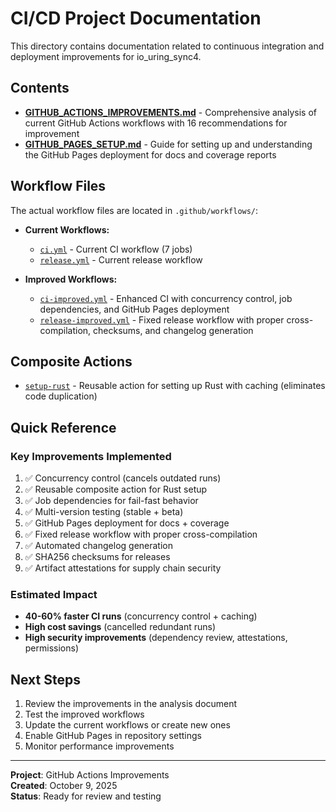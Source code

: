 # CI/CD Project Documentation

This directory contains documentation related to continuous integration and deployment improvements for io_uring_sync4.

## Contents

- **[GITHUB_ACTIONS_IMPROVEMENTS.md](GITHUB_ACTIONS_IMPROVEMENTS.md)** - Comprehensive analysis of current GitHub Actions workflows with 16 recommendations for improvement
- **[GITHUB_PAGES_SETUP.md](GITHUB_PAGES_SETUP.md)** - Guide for setting up and understanding the GitHub Pages deployment for docs and coverage reports

## Workflow Files

The actual workflow files are located in `.github/workflows/`:

- **Current Workflows:**
  - [`ci.yml`](../../../.github/workflows/ci.yml) - Current CI workflow (7 jobs)
  - [`release.yml`](../../../.github/workflows/release.yml) - Current release workflow

- **Improved Workflows:**
  - [`ci-improved.yml`](../../../.github/workflows/ci-improved.yml) - Enhanced CI with concurrency control, job dependencies, and GitHub Pages deployment
  - [`release-improved.yml`](../../../.github/workflows/release-improved.yml) - Fixed release workflow with proper cross-compilation, checksums, and changelog generation

## Composite Actions

- [`setup-rust`](../../../.github/actions/setup-rust/action.yml) - Reusable action for setting up Rust with caching (eliminates code duplication)

## Quick Reference

### Key Improvements Implemented

1. ✅ Concurrency control (cancels outdated runs)
2. ✅ Reusable composite action for Rust setup
3. ✅ Job dependencies for fail-fast behavior
4. ✅ Multi-version testing (stable + beta)
5. ✅ GitHub Pages deployment for docs + coverage
6. ✅ Fixed release workflow with proper cross-compilation
7. ✅ Automated changelog generation
8. ✅ SHA256 checksums for releases
9. ✅ Artifact attestations for supply chain security

### Estimated Impact

- **40-60% faster CI runs** (concurrency control + caching)
- **High cost savings** (cancelled redundant runs)
- **High security improvements** (dependency review, attestations, permissions)

## Next Steps

1. Review the improvements in the analysis document
2. Test the improved workflows
3. Update the current workflows or create new ones
4. Enable GitHub Pages in repository settings
5. Monitor performance improvements

---

**Project**: GitHub Actions Improvements  
**Created**: October 9, 2025  
**Status**: Ready for review and testing

